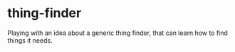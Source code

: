 # thing-finder
Playing with an idea about a generic thing finder, that can learn how to find things it needs.
